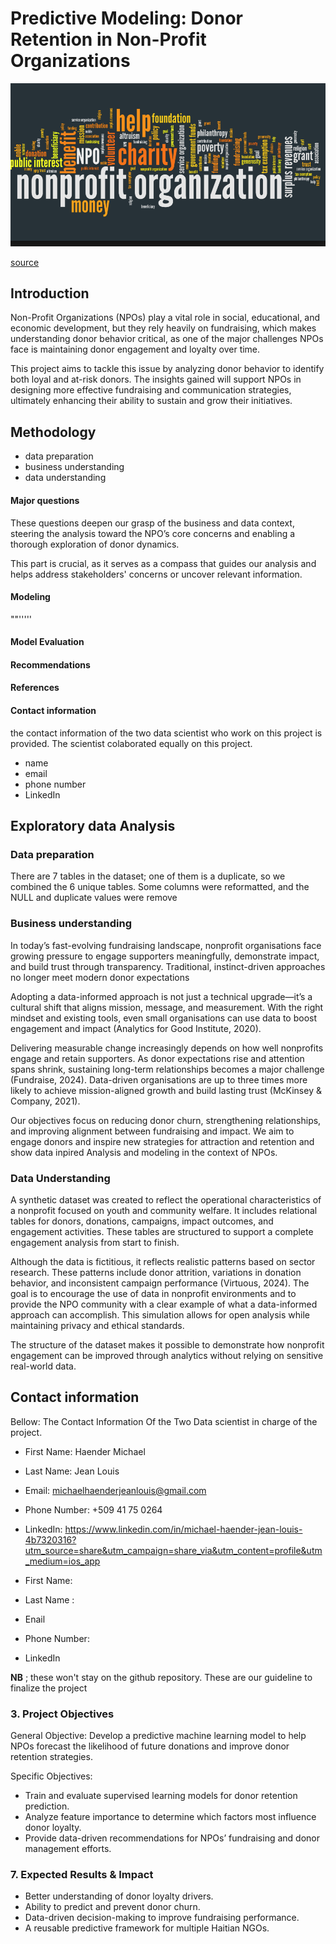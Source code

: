 # Predictive Modeling: Donor Retention in Non-Profit Organizations
![Alt text](https://github.com/johnwidno/Capstone-Project-Phase-5---Final-Project-DS-Akademi/blob/3e3cec252d2bb91be645b0f92de3931bacf09b37/non%20profit%20organisation%205.png)

[source](https://sl.bing.net/cNg3KSZCd0m)
## Introduction
Non-Profit Organizations (NPOs) play a vital role in social, educational, and economic development, but they rely heavily on fundraising, which makes understanding donor behavior critical, as one of the major challenges NPOs face is maintaining donor engagement and loyalty over time.

This project aims to tackle this issue by analyzing donor behavior to identify both loyal and at-risk donors. The insights gained will support NPOs in designing more effective fundraising and communication strategies, ultimately enhancing their ability to sustain and grow their initiatives.

## Methodology
 - data preparation
 - business understanding
 - data understanding
 #### **Major questions**
These questions deepen our grasp of the business and data context, steering the analysis toward the NPO’s core concerns and enabling a thorough exploration of donor dynamics.

This part is crucial, as it serves as a compass that guides our analysis and helps address stakeholders' concerns or uncover relevant information.
#### **Modeling**
""'''''
#### **Model Evaluation**
#### **Recommendations**
#### **References**
#### **Contact information**
the contact information of the two data scientist who work on this project is provided. 
The scientist colaborated equally on this project.
- name
- email
- phone number
- LinkedIn

## Exploratory data Analysis
### Data preparation 
There are 7 tables in the dataset; one of them is a duplicate, so we combined the 6 unique tables. Some columns were reformatted, and the NULL and duplicate values were remove
### Business understanding 

In today’s fast-evolving fundraising landscape, nonprofit organisations face growing pressure to engage supporters meaningfully, demonstrate impact, and build trust through transparency. Traditional, instinct-driven approaches no longer meet modern donor expectations 

Adopting a data-informed approach is not just a technical upgrade—it’s a cultural shift that aligns mission, message, and measurement. With the right mindset and existing tools, even small organisations can use data to boost engagement and impact (Analytics for Good Institute, 2020).

Delivering measurable change increasingly depends on how well nonprofits engage and retain supporters. As donor expectations rise and attention spans shrink, sustaining long-term relationships becomes a major challenge (Fundraise, 2024). Data-driven organisations are up to three times more likely to achieve mission-aligned growth and build lasting trust (McKinsey & Company, 2021).

Our objectives focus on reducing donor churn, strengthening relationships, and improving alignment between fundraising and impact. We aim to engage donors and inspire new strategies for attraction and retention and show data inpired Analysis and modeling in the context of NPOs.

### Data Understanding 
A synthetic dataset was created to reflect the operational characteristics of a nonprofit focused on youth and community welfare. It includes relational tables for donors, donations, campaigns, impact outcomes, and engagement activities. These tables are structured to support a complete engagement analysis from start to finish.

Although the data is fictitious, it reflects realistic patterns based on sector research. These patterns include donor attrition, variations in donation behavior, and inconsistent campaign performance (Virtuous, 2024). The goal is to encourage the use of data in nonprofit environments and to provide the NPO community with a clear example of what a data-informed approach can accomplish. This simulation allows for open analysis while maintaining privacy and ethical standards.

The structure of the dataset makes it possible to demonstrate how nonprofit engagement can be improved through analytics without relying on sensitive real-world data.

## Contact information
Bellow: The Contact Information Of the Two Data scientist in charge of the project.
- First Name: Haender Michael

- Last Name: Jean Louis

- Email: michaelhaenderjeanlouis@gmail.com

- Phone Number: +509 41 75 0264

- LinkedIn: https://www.linkedin.com/in/michael-haender-jean-louis-4b7320316?utm_source=share&utm_campaign=share_via&utm_content=profile&utm_medium=ios_app
- First Name:
- Last Name :
- Enail
- Phone Number:
- LinkedIn



**NB** ; these won't stay on the github repository. These are our guideline to finalize the project
### 3. Project Objectives
General Objective: Develop a predictive machine learning model to help NPOs forecast the likelihood of future donations and improve donor retention strategies.

Specific Objectives:
- Train and evaluate supervised learning models for donor retention prediction.
- Analyze feature importance to determine which factors most influence donor loyalty.
- Provide data-driven recommendations for NPOs’ fundraising and donor management efforts.
### 7. Expected Results & Impact

- Better understanding of donor loyalty drivers.
- Ability to predict and prevent donor churn.
- Data-driven decision-making to improve fundraising performance.
- A reusable predictive framework for multiple Haitian NGOs.
